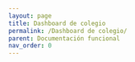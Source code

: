 ```yaml
---
layout: page
title: Dashboard de colegio
permalink: /Dashboard de colegio/
parent: Documentación funcional
nav_order: 0
---
```

